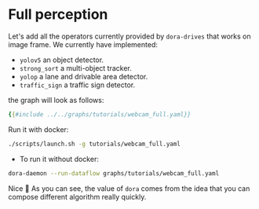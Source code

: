 # Full perception

Let's add all the operators currently provided by `dora-drives` that works on image frame. We currently have implemented:
- `yolov5` an object detector.
- `strong_sort` a multi-object tracker.
- `yolop` a lane and drivable area detector.
- `traffic_sign` a traffic sign detector.

the graph will look as follows:
```yaml
{{#include ../../graphs/tutorials/webcam_full.yaml}}
```

Run it with docker:

```bash
./scripts/launch.sh -g tutorials/webcam_full.yaml
```

- To run it without docker:

```bash
dora-daemon --run-dataflow graphs/tutorials/webcam_full.yaml
```

Nice 🥳 As you can see, the value of `dora` comes from the idea that you can compose different algorithm really quickly.